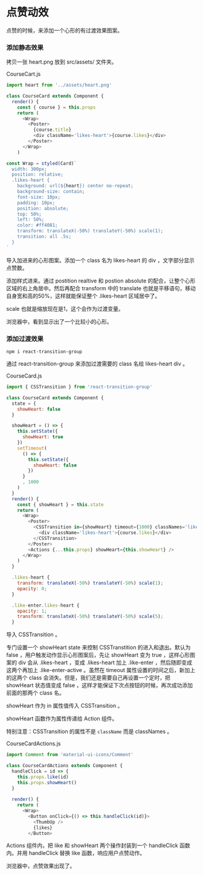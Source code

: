 # 点赞动效

点赞的时候，来添加一个心形的有过渡效果图案。

### 添加静态效果

拷贝一张 heart.png 放到 src/assets/ 文件夹。

CourseCart.js

```js
import heart from '../assets/heart.png'

class CourseCard extends Component {
  render() {
    const { course } = this.props
    return (
      <Wrap>
        <Poster>
          {course.title}
          <div className='likes-heart'>{course.likes}</div>
        </Poster>
      </Wrap>
    )

const Wrap = styled(Card)`
  width: 300px;
  position: relative;
  .likes-heart {
    background: url(${heart}) center no-repeat;
    background-size: contain;
    font-size: 10px;
    padding: 10px;
    position: absolute;
    top: 50%;
    left: 50%;
    color: #ff4081;
    transform: translateX(-50%) translateY(-50%) scale(1);
    transition: all .5s;
  }
`
```

导入加进来的心形图案。添加一个 class 名为 likes-heart 的 div ，文字部分显示点赞数。

添加样式进来。通过 postition realtive 和 postion absolute 的配合，让整个心形区域的右上角居中。然后再配合 transform 中的 translate 也就是平移语句，移动自身宽和高的50%，这样就能保证整个 .likes-heart 区域居中了。

scale 也就是缩放现在是1，这个会作为过渡变量。

浏览器中，看到显示出了一个比较小的心形。

### 添加过渡效果

```
npm i react-transition-group
```

通过 react-transition-group 来添加过渡需要的 class 名给 likes-heart div 。


CourseCard.js

```js
import { CSSTransition } from 'react-transition-group'

class CourseCard extends Component {
  state = {
    showHeart: false
  }

  showHeart = () => {
    this.setState({
      showHeart: true
    })
    setTimeout(
      () => {
        this.setState({
          showHeart: false
        })
      }
      , 1000
    )
  }
  render() {
    const { showHeart } = this.state
    return ( 
      <Wrap>
        <Poster>
          <CSSTransition in={showHeart} timeout={1000} classNames='like'>
            <div className='likes-heart'>{course.likes}</div>
          </CSSTransition>
        </Poster>
        <Actions {...this.props} showHeart={this.showHeart} />
      </Wrap>
    )
  }

  .likes-heart {
    transform: translateX(-50%) translateY(-50%) scale(1);
    opacity: 0;
  }

  .like-enter.likes-heart {
    opacity: 1;
    transform: translateX(-50%) translateY(-50%) scale(5);
  }
```

导入 CSSTransition 。

专门设置一个 showHeart state 来控制 CSSTranstition 的进入和退出。默认为 false ，用户触发动作显示心形图案后，先让 showHeart 变为 true ，这样心形图案的 div 会从 .likes-heart ，变成 .likes-heart 加上 .like-enter ，然后随即变成这两个再加上 .like-enter-active 。虽然在 timeout 属性设置的时间之后，新加上的这两个 class 会消失。但是，我们还是需要自己再设置一个定时，把 showHeart 状态值变成 false ，这样才能保证下次点按钮的时候，再次成功添加前面的那两个 class 名。

showHeart 作为 in 属性值传入 CSSTransition 。

showHeart 函数作为属性传递给 Action 组件。

特别注意：CSSTransition 的属性不是 `className` 而是 classNames 。

CourseCardActions.js

```js
import Comment from 'material-ui-icons/Comment'

class CourseCardActions extends Component {
  handleClick = id => {
    this.props.like(id)
    this.props.showHeart()
  }
  
  render() {
    return (
      <Wrap>
        <Button onClick={() => this.handleClick(id)}>
          <ThumbUp />
          {likes}
        </Button>
```

Actions 组件内，把 like 和 showHeart 两个操作封装到一个 handleClick 函数内。并用 handleClick 替换 like 函数，响应用户点赞动作。

浏览器中，点赞效果出现了。
